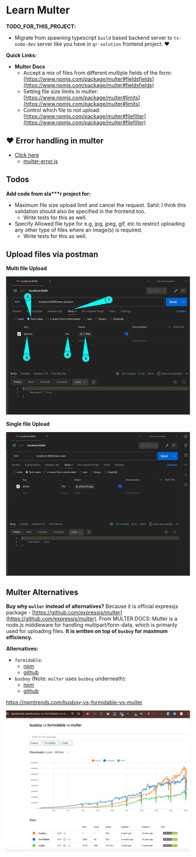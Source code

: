 # Learn Multer

**TODO_FOR_THIS_PROJECT:**

- Migrate from spawning typescript `build` based backend server to `ts-node-dev` server like you have in `qr-solution` frontend project. ❤️

**Quick Links:**

- **Multer Docs**
  - Accept a mix of files from different multiple fields of the form: [https://www.npmjs.com/package/multer#fieldsfields](https://www.npmjs.com/package/multer#fieldsfields)
  - Setting file size limits in multer: [https://www.npmjs.com/package/multer#limits](https://www.npmjs.com/package/multer#limits)
  - Control which file to not upload: [https://www.npmjs.com/package/multer#filefilter](https://www.npmjs.com/package/multer#filefilter)

## ❤️ Error handling in multer

- [Click here](https://www.npmjs.com/package/multer#error-handling)
  - [multer-error.js](https://github.com/expressjs/multer/blob/master/lib/multer-error.js)

## Todos

**Add code from sla\*\*\*r project for:**

- Maximum file size upload limit and cancel the request. Sahil: I think this validation should also be specified in the frontend too.
  - Write tests for this as well.
- Specify Allowed file type for e.g, jpg, jpeg, gif, etc to restrict uploading any other type of files where an image(s) is required.
  - Write tests for this as well.

## Upload files via postman

**Multi file Upload**

<img src="./postman-multi-upload.jpeg" alt="drawing" width="700"/>

**Single file Upload**

<img src="./postman-single-upload.jpeg" alt="drawing" width="700"/>

## Multer Alternatives

**Buy why `multer` instead of alternatives?** Because it is official expressjs package - [https://github.com/expressjs/multer](https://github.com/expressjs/multer). From MULTER DOCS: Multer is a node.js middleware for handling multipart/form-data, which is primarily used for uploading files. **It is written on top of `busboy` for maximum efficiency.**

**Alternatives:**

- `formidable`:
  - [npm](https://www.npmjs.com/package/formidable)
  - [github](https://github.com/node-formidable/formidable)
- `busboy` (Note: `multer` uses `busboy` underneath):
  - [npm](https://www.npmjs.com/package/busboy)
  - [github](https://github.com/mscdex/busboy)

https://npmtrends.com/busboy-vs-formidable-vs-multer

<img src="./multer-alternatives.jpeg" alt="drawing" width="700"/>
